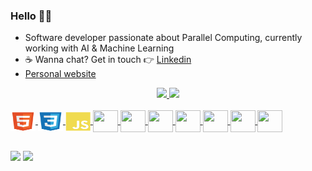 ### Hello 🫶🏻

- Software developer passionate about Parallel Computing, currently working with AI & Machine Learning
- ☕ Wanna chat? Get in touch 👉 [Linkedin](https://www.linkedin.com/in/viniciusgferraz/)
- [Personal website](https://vinicius-dev-ecru.vercel.app/)

<div align="center">
  <a href="https://github.com/ViniciusTheCoder">
  <img height="180em" src="https://github-readme-stats.vercel.app/api?username=ViniciusTheCoder&show_icons=true&theme=tokyonight&include_all_commits=true&count_private=true"/>
  <img height="180em" src="https://github-readme-stats.vercel.app/api/top-langs/?username=ViniciusTheCoder&layout=compact&langs_count=7&theme=tokyonight"/>
</div>
 
<div style="display: inline_block"><br>
  <img align="center" height="30" width="40" src="https://raw.githubusercontent.com/devicons/devicon/master/icons/html5/html5-original.svg">
  <img align="center" height="30" width="40" src="https://raw.githubusercontent.com/devicons/devicon/master/icons/css3/css3-original.svg">
  <img align="center" height="30" width="40" src="https://raw.githubusercontent.com/devicons/devicon/master/icons/javascript/javascript-plain.svg">
  <img align="center" height="35" width="40" src="https://cdn.jsdelivr.net/gh/devicons/devicon/icons/react/react-original.svg" />
  <img align="center" height="35" width="40" src="https://cdn.jsdelivr.net/gh/devicons/devicon/icons/typescript/typescript-original.svg" />
  <img align="center" height="35" width="40" src="https://cdn.jsdelivr.net/gh/devicons/devicon@latest/icons/nextjs/nextjs-original.svg" />
  <img align="center" height="35" width="40" src="https://cdn.jsdelivr.net/gh/devicons/devicon@latest/icons/nodejs/nodejs-original.svg" />
  <img align="center" height="35" width="40" src="https://cdn.jsdelivr.net/gh/devicons/devicon@latest/icons/postgresql/postgresql-original.svg" />
  <img align="center" height="35" width="40" src="https://cdn.jsdelivr.net/gh/devicons/devicon@latest/icons/grafana/grafana-original.svg" />
  <img align="center" height="35" width="40" src="https://cdn.jsdelivr.net/gh/devicons/devicon@latest/icons/jquery/jquery-original.svg" />
                    
</div>
  
##
  
<div>
  <a href = "mailto:vinigurskiferraz@gmail.com"><img src="https://img.shields.io/badge/-Gmail-%23333?style=for-the-badge&logo=gmail&logoColor=white" target="_blank"></a>
  <a href="https://www.linkedin.com/public-profile/settings?trk=d_flagship3_profile_self_view_public_profile" target="_blank"><img src="https://img.shields.io/badge/-LinkedIn-%230077B5?style=for-the-badge&logo=linkedin&logoColor=white" target="_blank"></a>  
  
</div> 
